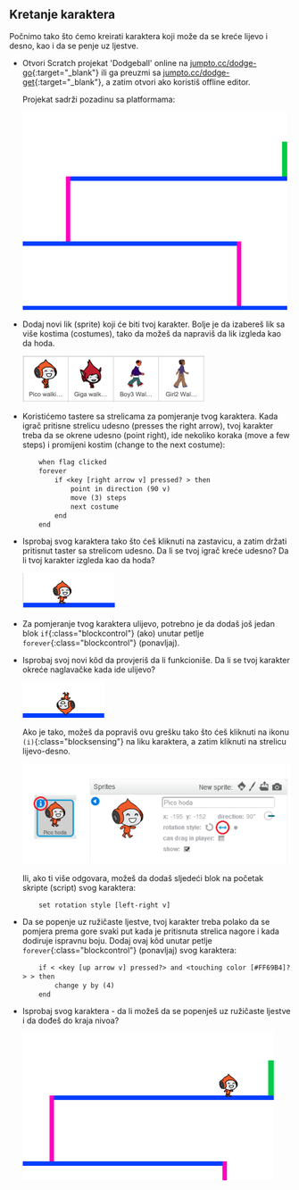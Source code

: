## Kretanje karaktera

Počnimo tako što ćemo kreirati karaktera koji može da se kreće lijevo i desno, kao i da se penje uz ljestve.

+ Otvori Scratch projekat 'Dodgeball' online na <a href="http://jumpto.cc/dodge-go" target="_blank">jumpto.cc/dodge-go</a>{:target="_blank"} ili ga preuzmi sa <a href="http://jumpto.cc/dodge-get" target="_blank">jumpto.cc/dodge-get</a>{:target="_blank"}, a zatim otvori ako koristiš offline editor.
    
    Projekat sadrži pozadinu sa platformama:
    
    ![screenshot](images/dodge-background.png)

+ Dodaj novi lik (sprite) koji će biti tvoj karakter. Bolje je da izabereš lik sa više kostima (costumes), tako da možeš da napraviš da lik izgleda kao da hoda.
    
    ![screenshot](images/dodge-characters.png)

+ Koristićemo tastere sa strelicama za pomjeranje tvog karaktera. Kada igrač pritisne strelicu udesno (presses the right arrow), tvoj karakter treba da se okrene udesno (point right), ide nekoliko koraka (move a few steps) i promijeni kostim (change to the next costume):
    
    ```blocks
        when flag clicked
        forever
            if <key [right arrow v] pressed? > then
                point in direction (90 v)
                move (3) steps
                next costume
            end
        end
    ```

+ Isprobaj svog karaktera tako što ćeš kliknuti na zastavicu, a zatim držati pritisnut taster sa strelicom udesno. Da li se tvoj igrač kreće udesno? Da li tvoj karakter izgleda kao da hoda?
    
    ![screenshot](images/dodge-walking.png)

+ Za pomjeranje tvog karaktera ulijevo, potrebno je da dodaš još jedan blok `if`{:class="blockcontrol"} (ako) unutar petlje `forever`{:class="blockcontrol"} (ponavljaj).

+ Isprobaj svoj novi kôd da provjeriš da li funkcioniše. Da li se tvoj karakter okreće naglavačke kada ide ulijevo?
    
    ![screenshot](images/dodge-upside-down.png)
    
    Ako je tako, možeš da popraviš ovu grešku tako što ćeš kliknuti na ikonu `(i)`{:class="blocksensing"} na liku karaktera, a zatim kliknuti na strelicu lijevo-desno.
    
    ![screenshot](images/dodge-left-right.png)
    
    Ili, ako ti više odgovara, možeš da dodaš sljedeći blok na početak skripte (script) svog karaktera:
    
    ```scratch
        set rotation style [left-right v]
    ```

+ Da se popenje uz ružičaste ljestve, tvoj karakter treba polako da se pomjera prema gore svaki put kada je pritisnuta strelica nagore i kada dodiruje ispravnu boju. Dodaj ovaj kôd unutar petlje `forever`{:class="blockcontrol"} (ponavljaj) svog karaktera:
    
    ```blocks
        if < <key [up arrow v] pressed?> and <touching color [#FF69B4]?> > then
            change y by (4)
        end
    ```

+ Isprobaj svog karaktera - da li možeš da se popenješ uz ružičaste ljestve i da dođeš do kraja nivoa?
    
    ![screenshot](images/dodge-test-character.png)